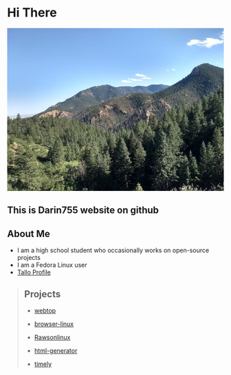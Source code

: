 # Hi There
![Mountains](mountains.jpeg)
## This is Darin755 website on github

## About Me
 - I am a high school student who occasionally works on open-source projects
 - I am a Fedora Linux user
 - [Tallo Profile](https://app.tallo.com/profile/1477585?accessCode=NSYiNa58YLhSz_TyS1BBD5NjCai2q7CIGItmOtOe7nE)

> ## Projects
> - [webtop](https://github.com/Darin755/webtop)
> 
> - [browser-linux](https://github.com/Darin755/browser-linux)
> 
> - [Rawsonlinux](https://github.com/Darin755/Rawsonlinux)
> 
> - [html-generator](https://github.com/Darin755/html-generator)
> 
> - [timely](https://github.com/Darin755/timely)
